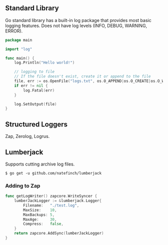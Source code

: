 ## Standard Library

Go standard library has a built-in log package that provides most basic logging features. Does not have log levels (INFO, DEBUG, WARNING, ERROR).

```go
package main

import "log"

func main() {
    log.Println("Hello world!")

    // logging to file
    // If the file doesn't exist, create it or append to the file
    file, err := os.OpenFile("logs.txt", os.O_APPEND|os.O_CREATE|os.O_WRONLY, 0666)
    if err != nil {
        log.Fatal(err)
    }

    log.SetOutput(file)
}
```

## Structured Loggers

Zap, Zerolog, Logrus.

## Lumberjack

Supports cutting archive log files.

```console
$ go get -u github.com/natefinch/lumberjack
```

### Adding to Zap

```go
func getLogWriter() zapcore.WriteSyncer {
	lumberJackLogger := &lumberjack.Logger{
		Filename:   "./test.log",
		MaxSize:    10,
		MaxBackups: 5,
		MaxAge:     30,
		Compress:   false,
	}
	return zapcore.AddSync(lumberJackLogger)
}
```
